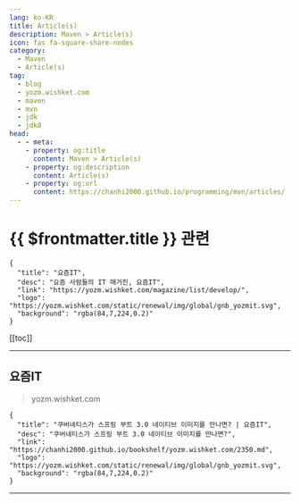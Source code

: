 ```yaml
---
lang: ko-KR
title: Article(s)
description: Maven > Article(s)
icon: fas fa-square-share-nodes
category: 
  - Maven
  - Article(s)
tag: 
  - blog
  - yozm.wishket.com
  - maven
  - mvn
  - jdk
  - jdk8
head:
  - - meta:
    - property: og:title
      content: Maven > Article(s)
    - property: og:description
      content: Article(s)
    - property: og:url
      content: https://chanhi2000.github.io/programming/mvn/articles/
---
```


# {{ $frontmatter.title }} 관련

```component VPCard
{
  "title": "요즘IT", 
  "desc": "요즘 사람들의 IT 매거진, 요즘IT", 
  "link": "https://yozm.wishket.com/magazine/list/develop/", 
  "logo": "https://yozm.wishket.com/static/renewal/img/global/gnb_yozmit.svg", 
  "background": "rgba(84,7,224,0.2)"
}
```

[[toc]]

---

## 요즘IT

> yozm.wishket.com

```component VPCard
{
  "title": "쿠버네티스가 스프링 부트 3.0 네이티브 이미지를 만나면? | 요즘IT",
  "desc": "쿠버네티스가 스프링 부트 3.0 네이티브 이미지를 만나면?",
  "link": "https://chanhi2000.github.io/bookshelf/yozm.wishket.com/2350.md",
  "logo": "https://yozm.wishket.com/static/renewal/img/global/gnb_yozmit.svg", 
  "background": "rgba(84,7,224,0.2)"
}
```

---

<TagLinks />
